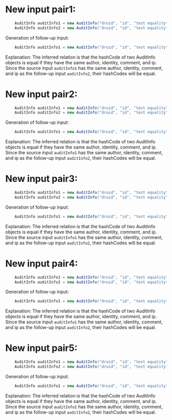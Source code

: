 # New input pair1:
```java
    AuditInfo auditInfo1 = new AuditInfo("druid", "id", "test equality", "192.168.1.1");
    AuditInfo auditInfo2 = new AuditInfo("druid", "id", "test equality", "192.168.1.1");
```
Generation of follow-up input:
```java
    AuditInfo auditInfo1 = new AuditInfo("druid", "id", "test equality", "192.168.1.1");
```
Explanation: The inferred relation is that the hashCode of two AuditInfo objects is equal if they have the same author, identity, comment, and ip. Since the source input `auditInfo1` has the same author, identity, comment, and ip as the follow-up input `auditInfo2`, their hashCodes will be equal.

# New input pair2:
```java
    AuditInfo auditInfo1 = new AuditInfo("druid", "id", "test equality", "10.0.0.1");
    AuditInfo auditInfo2 = new AuditInfo("druid", "id", "test equality", "10.0.0.1");
```
Generation of follow-up input:
```java
    AuditInfo auditInfo1 = new AuditInfo("druid", "id", "test equality", "10.0.0.1");
```
Explanation: The inferred relation is that the hashCode of two AuditInfo objects is equal if they have the same author, identity, comment, and ip. Since the source input `auditInfo1` has the same author, identity, comment, and ip as the follow-up input `auditInfo2`, their hashCodes will be equal.

# New input pair3:
```java
    AuditInfo auditInfo1 = new AuditInfo("druid", "id", "test equality", "172.16.0.1");
    AuditInfo auditInfo2 = new AuditInfo("druid", "id", "test equality", "172.16.0.1");
```
Generation of follow-up input:
```java
    AuditInfo auditInfo1 = new AuditInfo("druid", "id", "test equality", "172.16.0.1");
```
Explanation: The inferred relation is that the hashCode of two AuditInfo objects is equal if they have the same author, identity, comment, and ip. Since the source input `auditInfo1` has the same author, identity, comment, and ip as the follow-up input `auditInfo2`, their hashCodes will be equal.

# New input pair4:
```java
    AuditInfo auditInfo1 = new AuditInfo("druid", "id", "test equality", "8.8.8.8");
    AuditInfo auditInfo2 = new AuditInfo("druid", "id", "test equality", "8.8.8.8");
```
Generation of follow-up input:
```java
    AuditInfo auditInfo1 = new AuditInfo("druid", "id", "test equality", "8.8.8.8");
```
Explanation: The inferred relation is that the hashCode of two AuditInfo objects is equal if they have the same author, identity, comment, and ip. Since the source input `auditInfo1` has the same author, identity, comment, and ip as the follow-up input `auditInfo2`, their hashCodes will be equal.

# New input pair5:
```java
    AuditInfo auditInfo1 = new AuditInfo("druid", "id", "test equality", "0.0.0.0");
    AuditInfo auditInfo2 = new AuditInfo("druid", "id", "test equality", "0.0.0.0");
```
Generation of follow-up input:
```java
    AuditInfo auditInfo1 = new AuditInfo("druid", "id", "test equality", "0.0.0.0");
```
Explanation: The inferred relation is that the hashCode of two AuditInfo objects is equal if they have the same author, identity, comment, and ip. Since the source input `auditInfo1` has the same author, identity, comment, and ip as the follow-up input `auditInfo2`, their hashCodes will be equal.
